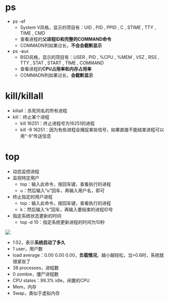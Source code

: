 # ps
- ps -ef
	- System V风格，显示的项目有：UID , PID , PPID , C , STIME , TTY , TIME , CMD
	- 查看进程的**父进程ID和完整的COMMAND命令**
	- COMMADN列如果过长，**不会会截断显示**
- ps -aux
	- BSD风格，显示的项目有：USER , PID , %CPU , %MEM , VSZ , RSS , TTY , STAT , START , TIME , COMMAND
	- 查看进程的**CPU占用率和内存占用率**
	- COMMADN列如果过长，**会截断显示**

# kill/killall
- killall：杀死同名的所有进程
- kill：终止某个进程
	- kill 16251：终止进程号为16251的进程
	- kill -9 16251：因为有些进程会捕捉某些信号，如果直接不能结束进程可以用“-9”传送信息

# top
- 动态监控进程
- 监视特定用户
	- top：输入此命令，按回车键，查看执行的进程
	- u：然后输入“u”回车，再输入用户名，即可
- 终止指定的用户进程
	- top：输入此命令，按回车键，查看执行的进程
	- k：然后输入“k”回车，再输入要结束的进程ID号
- 指定系统状态更新的时间
	- top ‐d 10：指定系统更新进程的时间为10秒

![](file:///C:\Users\ADMINI~1\AppData\Local\Temp\ksohtml5260\wps1.jpg)
- 1:52，表示**系统启动了多久**
- 1 user，用户数
- load average：0.00 0.00 0.00，**负载情况**，越小越轻松，当>0.6时，系统就很紧张了
- 38 processes，进程数
- 0 zombie，僵尸进程数
- CPU states：99.3% idle，闲置的CPU
- Mem，内存
- Swap，类似于虚拟内存